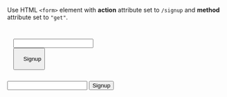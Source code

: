 Use HTML `<form>` element with **action** attribute set to `/signup` and **method** attribute set to `"get"`.

<Editor lang="html" type="exercise">
<code>
<form>
  <input type="email">
  <button>
    Signup
  </button>
</form>
</code>

<solution>
<form action="/signup" method="get">
  <input type="email">
  <button>
    Signup
  </button>
</form>
</solution>
</Editor>